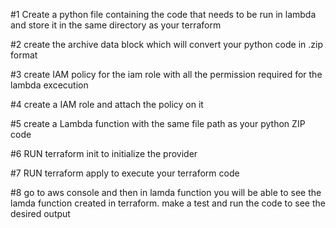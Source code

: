 #1 Create a python file containing the code that needs to be run in lambda and store it in the same directory as your terraform 

#2 create the archive data block which will convert your python code in .zip format 

#3 create IAM policy for the iam role with all the permission required for the lambda excecution 

#4 create a IAM role and attach the policy on it 

#5 create a Lambda function with the same file path as your python ZIP code 

#6 RUN  terraform init to initialize the provider 

#7 RUN  terraform apply to execute your terraform code 

#8 go to aws console and then in lamda function you will be able to see the lamda function created in terraform. make a test and run the code to see the desired output
